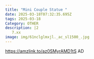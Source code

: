```yaml
---
title: "Mini Couple Statue "
date: 2025-03-18T07:32:35.695Z
tags: 2025-03-18
Category: OTHER
description: |2
   7.xx
image: img/61nclglmxjl._ac_sl1500_.jpg
---
```

https://amzlink.to/az0SMyrAMD1tS
AD